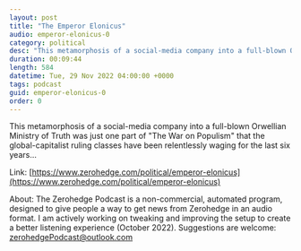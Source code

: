 ```yaml
---
layout: post
title: "The Emperor Elonicus"
audio: emperor-elonicus-0
category: political
desc: "This metamorphosis of a social-media company into a full-blown Orwellian Ministry of Truth was just one part of &quot;The War on Populism&quot; that the global-capitalist ruling classes have been relentlessly waging for the last six years..."
duration: 00:09:44
length: 584
datetime: Tue, 29 Nov 2022 04:00:00 +0000
tags: podcast
guid: emperor-elonicus-0
order: 0
---
```

This metamorphosis of a social-media company into a full-blown Orwellian Ministry of Truth was just one part of &quot;The War on Populism&quot; that the global-capitalist ruling classes have been relentlessly waging for the last six years...

Link: [https://www.zerohedge.com/political/emperor-elonicus](https://www.zerohedge.com/political/emperor-elonicus)

About: The Zerohedge Podcast is a non-commercial, automated program, designed to give people a way to get news from Zerohedge in an audio format.  I am actively working on tweaking and improving the setup to create a better listening experience (October 2022).  Suggestions are welcome: [zerohedgePodcast@outlook.com](mailto:zerohedgePodcast@outlook.com)
